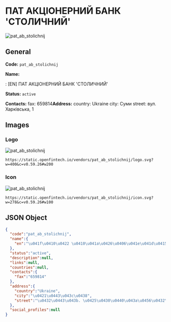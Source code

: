
# ПАТ АКЦІОНЕРНИЙ БАНК 'СТОЛИЧНИЙ' 
![pat_ab_stolichnij](https://static.openfintech.io/vendors/pat_ab_stolichnij/logo.svg?w=400&c=v0.59.26#w200)  

## General 
 
**Code:** `pat_ab_stolichnij` 
 
**Name:** 
 
:	[EN] ПАТ АКЦІОНЕРНИЙ БАНК 'СТОЛИЧНИЙ' 
 
**Status:** `active` 
 
**Contacts:** 
fax: 659814**Address:** 
country: Ukraine 
city: Суми 
street: вул. Харківська, 1 

## Images 

### Logo 
 
![pat_ab_stolichnij](https://static.openfintech.io/vendors/pat_ab_stolichnij/logo.svg?w=400&c=v0.59.26#w200)  

```
https://static.openfintech.io/vendors/pat_ab_stolichnij/logo.svg?w=400&c=v0.59.26#w200
```  

### Icon 
 
![pat_ab_stolichnij](https://static.openfintech.io/vendors/pat_ab_stolichnij/icon.svg?w=278&c=v0.59.26#w100)  

```
https://static.openfintech.io/vendors/pat_ab_stolichnij/icon.svg?w=278&c=v0.59.26#w100
```  

## JSON Object 

```json
{
  "code":"pat_ab_stolichnij",
  "name":{
    "en":"\u041f\u0410\u0422 \u0410\u041a\u0426\u0406\u041e\u041d\u0415\u0420\u041d\u0418\u0419 \u0411\u0410\u041d\u041a '\u0421\u0422\u041e\u041b\u0418\u0427\u041d\u0418\u0419'"
  },
  "status":"active",
  "description":null,
  "links":null,
  "countries":null,
  "contacts":{
    "fax":"659814"
  },
  "address":{
    "country":"Ukraine",
    "city":"\u0421\u0443\u043c\u0438",
    "street":"\u0432\u0443\u043b. \u0425\u0430\u0440\u043a\u0456\u0432\u0441\u044c\u043a\u0430, 1"
  },
  "social_profiles":null
}
```  
